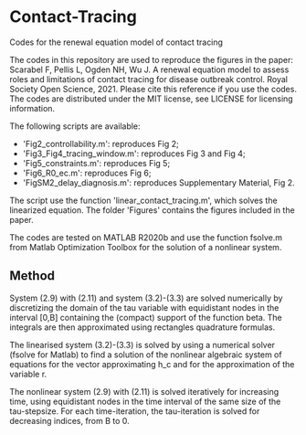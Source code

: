 # Contact-Tracing
Codes for the renewal equation model of contact tracing

The codes in this repository are used to reproduce the figures in the paper:
Scarabel F, Pellis L, Ogden NH, Wu J. A renewal equation model to assess roles and limitations of contact tracing for disease outbreak control. Royal Society Open Science, 2021.
Please cite this reference if you use the codes.
The codes are distributed under the MIT license, see LICENSE for licensing information. 

The following scripts are available:
- 'Fig2_controllability.m': reproduces Fig 2;
- 'Fig3_Fig4_tracing_window.m': reproduces Fig 3 and Fig 4;
- 'Fig5_constraints.m': reproduces Fig 5;
- 'Fig6_R0_ec.m': reproduces Fig 6;
- 'FigSM2_delay_diagnosis.m': reproduces Supplementary Material, Fig 2.

The script use the function 'linear_contact_tracing.m', which solves the linearized equation.
The folder 'Figures' contains the figures included in the paper.

The codes are tested on MATLAB R2020b and use the function fsolve.m from Matlab Optimization Toolbox for the solution of a nonlinear system.

## Method
System (2.9) with (2.11) and system (3.2)-(3.3) are solved numerically by discretizing the domain of the tau variable with equidistant nodes in the interval [0,B] containing the (compact) support of the function beta. The integrals are then approximated using rectangles quadrature formulas.

The linearised system (3.2)-(3.3) is solved by using a numerical solver (fsolve for Matlab) to find a solution of the nonlinear algebraic system of equations for the vector approximating h_c and for the approximation of the variable r. 

The nonlinear system (2.9) with (2.11) is solved iteratively for increasing time, using equidistant nodes in the time interval of the same size of the tau-stepsize. For each time-iteration, the tau-iteration is solved for decreasing indices, from B to 0.
